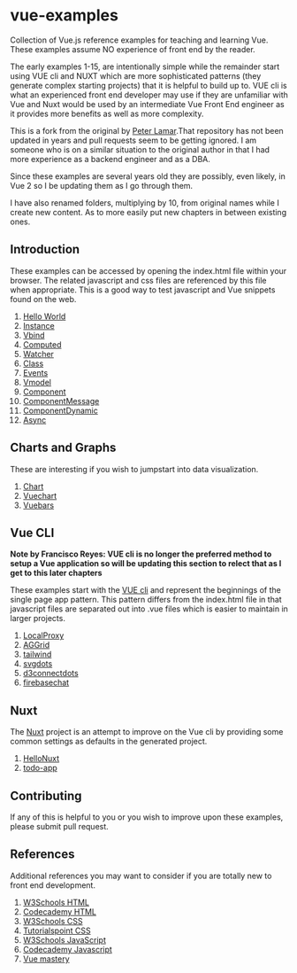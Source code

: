 # vue-examples

Collection of Vue.js reference examples for teaching and learning Vue. These examples assume NO experience of front end by the reader. 

The early examples 1-15, are intentionally simple while the remainder start using VUE cli and NUXT which are more sophisticated patterns (they generate complex starting projects) that it is helpful to build up to. VUE cli is what an experienced front end developer may use if they are unfamiliar with Vue and Nuxt would be used by an intermediate Vue Front End engineer as it provides more benefits as well as more complexity. 

This is a fork from the original by [Peter Lamar](https://github.com/peterlamar/vue-examples).That repository has not been updated in years and pull requests seem to be getting ignored.  I am someone who is on a similar situation to the original author in that I had more experience as a backend engineer and as a DBA. 

Since these examples are several years old they are possibly, even likely, in Vue 2 so I be updating them as I go through them.

I have also renamed folders, multiplying by 10, from original names while I create new content. As to more easily put new chapters in between existing ones.

## Introduction

These examples can be accessed by opening the index.html file within your browser. The related javascript and css files are referenced by this file when appropriate. This is a good way to test javascript and Vue snippets found on the web.


1. [Hello World](10-helloworld)
2. [Instance](20-instance)
3. [Vbind](30-bind)
4. [Computed](40-computed)
5. [Watcher](50-watcher)
6. [Class](60-class)
7. [Events](70-events)
8. [Vmodel](80-vmodel)
9. [Component](90-component)
10. [ComponentMessage](100-componentmessage)
11. [ComponentDynamic](110-componentdynamic)
12. [Async](120-async)

## Charts and Graphs

These are interesting if you wish to jumpstart into data visualization. 

1. [Chart](130-chart)
2. [Vuechart](150-vuechart)
3. [Vuebars](150-vuebars)

## Vue CLI
**Note by Francisco Reyes: VUE cli is no longer the preferred method to setup a Vue application so will be updating this section to relect that as I get to this later chapters**

These examples start with the [VUE cli](https://cli.vuejs.org/) and represent the beginnings of the single page app pattern. This pattern differs from the index.html file in that javascript files are separated out into .vue files which is easier to maintain in larger projects. 

1. [LocalProxy](160-localproxy)
2. [AGGrid](170-aggrid)
3. [tailwind](180-tailwind)
4. [svgdots](190-svgdots)
5. [d3connectdots](200-d3connectdots)
6. [firebasechat](210-firebase-chat)

## Nuxt

The [Nuxt](https://nuxtjs.org/) project is an attempt to improve on the Vue cli by providing some common settings as defaults in the generated project.

1. [HelloNuxt](220-hellonuxt)
2. [todo-app](230-todo-app)

## Contributing

If any of this is helpful to you or you wish to improve upon these examples, please submit pull request.

## References
Additional references you may want to consider if you are totally new to front end development.

1. [W3Schools HTML](https://www.w3schools.com/html/) 
2. [Codecademy HTML](https://www.codecademy.com/learn/learn-html)
3. [W3Schools CSS](https://www.w3schools.com/css/)
4. [Tutorialspoint CSS](https://www.tutorialspoint.com/css/index.htm)
5. [W3Schools JavaScript](https://www.w3schools.com/js)
6. [Codecademy Javascript](https://www.codecademy.com/learn/introduction-to-javascript)
7. [Vue mastery](https://www.vuemastery.com)

